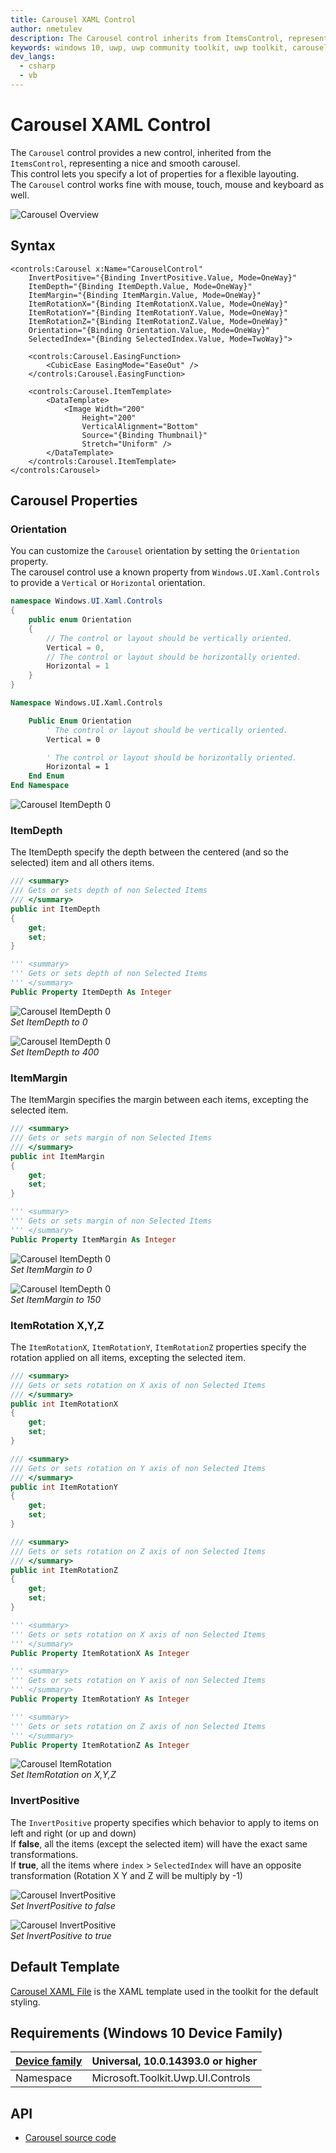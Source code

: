 ```yaml
---
title: Carousel XAML Control
author: nmetulev
description: The Carousel control inherits from ItemsControl, representing a nice and smooth carousel.
keywords: windows 10, uwp, uwp community toolkit, uwp toolkit, carousel, xaml control, xaml
dev_langs:
  - csharp
  - vb
---
```


# Carousel XAML Control 

The `Carousel` control provides a new control, inherited from the `ItemsControl`, representing a nice and smooth carousel.  
This control lets you specify a lot of properties for a flexible layouting.  
The `Carousel` control works fine with mouse, touch, mouse and keyboard as well. 

![Carousel Overview](../resources/images/Controls-Carousel-Overview.gif "Carousel")  

## Syntax

```xaml
<controls:Carousel x:Name="CarouselControl"
    InvertPositive="{Binding InvertPositive.Value, Mode=OneWay}"
    ItemDepth="{Binding ItemDepth.Value, Mode=OneWay}"
    ItemMargin="{Binding ItemMargin.Value, Mode=OneWay}"
    ItemRotationX="{Binding ItemRotationX.Value, Mode=OneWay}"
    ItemRotationY="{Binding ItemRotationY.Value, Mode=OneWay}"
    ItemRotationZ="{Binding ItemRotationZ.Value, Mode=OneWay}"
    Orientation="{Binding Orientation.Value, Mode=OneWay}"
    SelectedIndex="{Binding SelectedIndex.Value, Mode=TwoWay}">

    <controls:Carousel.EasingFunction>
        <CubicEase EasingMode="EaseOut" />
    </controls:Carousel.EasingFunction>

    <controls:Carousel.ItemTemplate>
        <DataTemplate>
            <Image Width="200"
                Height="200"
                VerticalAlignment="Bottom"
                Source="{Binding Thumbnail}"
                Stretch="Uniform" />
        </DataTemplate>
    </controls:Carousel.ItemTemplate>
</controls:Carousel>
```

## Carousel Properties

### Orientation

You can customize the `Carousel` orientation by setting the `Orientation` property.   
The carousel control use a known property from `Windows.UI.Xaml.Controls` to provide a `Vertical` or `Horizontal` orientation.  

```csharp
namespace Windows.UI.Xaml.Controls
{
    public enum Orientation
    {
        // The control or layout should be vertically oriented.
        Vertical = 0,
        // The control or layout should be horizontally oriented.
        Horizontal = 1
    }
}
```
```vb
Namespace Windows.UI.Xaml.Controls

    Public Enum Orientation
        ' The control or layout should be vertically oriented.
        Vertical = 0

        ' The control or layout should be horizontally oriented.
        Horizontal = 1
    End Enum
End Namespace
```

![Carousel ItemDepth 0](../resources/images/Controls-Carousel-Orientation.jpg "Carousel")  

### ItemDepth

The ItemDepth specify the depth between the centered (and so the selected) item and all others items.

```csharp
/// <summary>
/// Gets or sets depth of non Selected Items
/// </summary>
public int ItemDepth
{
    get;
    set;
}
```
```vb
''' <summary>
''' Gets or sets depth of non Selected Items
''' </summary>
Public Property ItemDepth As Integer
```

![Carousel ItemDepth 0](../resources/images/Controls-Carousel-ItemDepth01.jpg "Carousel")  
*Set ItemDepth to 0*

![Carousel ItemDepth 0](../resources/images/Controls-Carousel-ItemDepth02.jpg "Carousel")  
*Set ItemDepth to 400*

### ItemMargin

The ItemMargin specifies the margin between each items, excepting the selected item.

```csharp
/// <summary>
/// Gets or sets margin of non Selected Items
/// </summary>
public int ItemMargin
{
    get;
    set;
}
```
```vb
''' <summary>
''' Gets or sets margin of non Selected Items
''' </summary>
Public Property ItemMargin As Integer
```

![Carousel ItemDepth 0](../resources/images/Controls-Carousel-ItemMargin02.jpg "Carousel")  
*Set ItemMargin to 0*

![Carousel ItemDepth 0](../resources/images/Controls-Carousel-ItemMargin01.jpg "Carousel")  
*Set ItemMargin to 150*

### ItemRotation X,Y,Z

The `ItemRotationX`, `ItemRotationY`, `ItemRotationZ` properties specify the rotation applied on all items, excepting the selected item.

```csharp
/// <summary>
/// Gets or sets rotation on X axis of non Selected Items
/// </summary>
public int ItemRotationX
{
    get;
    set;
}

/// <summary>
/// Gets or sets rotation on Y axis of non Selected Items
/// </summary>
public int ItemRotationY
{
    get;
    set;
}

/// <summary>
/// Gets or sets rotation on Z axis of non Selected Items
/// </summary>
public int ItemRotationZ
{
    get;
    set;
}
```
```vb
''' <summary>
''' Gets or sets rotation on X axis of non Selected Items
''' </summary>
Public Property ItemRotationX As Integer

''' <summary>
''' Gets or sets rotation on Y axis of non Selected Items
''' </summary>
Public Property ItemRotationY As Integer

''' <summary>
''' Gets or sets rotation on Z axis of non Selected Items
''' </summary>
Public Property ItemRotationZ As Integer
```

![Carousel ItemRotation](../resources/images/Controls-Carousel-ItemRotation.jpg "Carousel")  
*Set ItemRotation on X,Y,Z*

### InvertPositive

The `InvertPositive` property specifies which behavior to apply to items on left and right (or up and down)   
If **false**, all the items (except the selected item) will have the exact same transformations.  
If **true**, all the items where `index` > `SelectedIndex` will have an opposite transformation (Rotation X Y and Z will be multiply by -1)

![Carousel InvertPositive](../resources/images/Controls-Carousel-InvertPositive01.jpg "Carousel")  
*Set InvertPositive to false*

![Carousel InvertPositive](../resources/images/Controls-Carousel-InvertPositive02.jpg "Carousel")  
*Set InvertPositive to true*

## Default Template 

[Carousel XAML File](https://github.com/Microsoft/UWPCommunityToolkit/blob/master/Microsoft.Toolkit.Uwp.UI.Controls/Carousel/Carousel.xaml) is the XAML template used in the toolkit for the default styling.

## Requirements (Windows 10 Device Family)

| [Device family](http://go.microsoft.com/fwlink/p/?LinkID=526370) | Universal, 10.0.14393.0 or higher |
| --- | --- |
| Namespace | Microsoft.Toolkit.Uwp.UI.Controls |

## API

* [Carousel source code](https://github.com/Microsoft/UWPCommunityToolkit/tree/master/Microsoft.Toolkit.Uwp.UI.Controls/Carousel)

